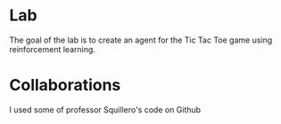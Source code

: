 # Lab
The goal of the lab is to create an agent for the Tic Tac Toe game using reinforcement learning.

# Collaborations
I used some of professor Squillero's code on Github